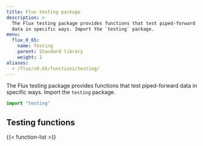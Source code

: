 ```yaml
---
title: Flux testing package
description: >
  The Flux testing package provides functions that test piped-forward
  data in specific ways. Import the `testing` package.
menu:
  flux_0_65:
    name: Testing
    parent: Standard library
    weight: 1
aliases:
  - /flux/v0.65/functions/testing/
---
```


The Flux testing package provides functions that test piped-forward data in specific ways.
Import the `testing` package.

```js
import "testing"
```

## Testing functions
{{< function-list >}}
